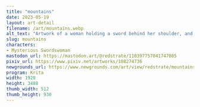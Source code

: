 ```yaml
---
title: "mountains"
date: 2023-05-19
layout: art-detail
filename: /art/mountains.webp
alt_text: "Artwork of a woman holding a sword behind her shoulder, and draped in a dress-like outfit. She has dark hair, and gold earrings. The background is filled with mountainous terrain, clouds, and old bricks."
slug: mountains
characters:
- Mysterious Swordswoman
mastodon_url: https://mastodon.art/@redstrate/110397757041747085
pixiv_url: https://www.pixiv.net/artworks/108274736
newgrounds_url: https://www.newgrounds.com/art/view/redstrate/mountains
program: Krita
width: 1920
height: 3488
thumb_width: 512
thumb_height: 930
---
```

